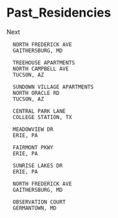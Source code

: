 # Past_Residencies
Next

      NORTH FREDERICK AVE
      GAITHERSBURG, MD

      TREEHOUSE APARTMENTS
      NORTH CAMPBELL AVE
      TUCSON, AZ

      SUNDOWN VILLAGE APARTMENTS
      NORTH ORACLE RD
      TUCSON, AZ

      CENTRAL PARK LANE
      COLLEGE STATION, TX

      MEADOWVIEW DR
      ERIE, PA

      FAIRMONT PKWY
      ERIE, PA

      SUNRISE LAKES DR
      ERIE, PA

      NORTH FREDERICK AVE
      GAITHERSBURG, MD

      OBSERVATION COURT
      GERMANTOWN, MD
